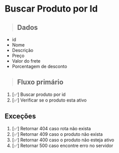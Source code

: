 # Buscar Produto por Id

> ## Dados
* id
* Nome
* Descrição
* Preço
* Valor do frete
* Porcentagem de desconto

> ## Fluxo primário
1. [✅] Buscar produto por id
2. [✅] Verificar se o produto esta ativo

## Exceções
1. [✅] Retornar 404 caso rota não exista
2. [✅] Retornar 409 caso o produto não exista
3. [✅] Retornar 400 caso o produto não esteja ativo
4. [✅] Retornar 500 caso encontre erro no servidor